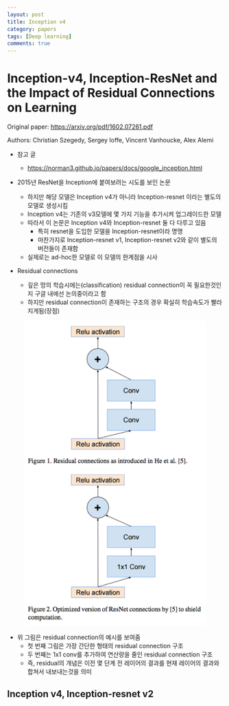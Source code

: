```yaml
---
layout: post
title: Inception v4
category: papers
tags: [Deep learning]
comments: true
---
```


# Inception-v4, Inception-ResNet and the Impact of Residual Connections on Learning

Original paper: https://arxiv.org/pdf/1602.07261.pdf

Authors: Christian Szegedy, Sergey Ioffe, Vincent Vanhoucke, Alex Alemi

- 참고 글
  - https://norman3.github.io/papers/docs/google_inception.html

- 2015년 ResNet을 Inception에 붙여보려는 시도를 보인 논문
  - 하지만 해당 모델은 Inception v4가 아니라 Inception-resnet 이라는 별도의 모델로 생성시킴
  - Inception v4는 기존의 v3모델에 몇 가지 기능을 추가시켜 업그레이드한 모델
  - 따라서 이 논문은 Inception v4와 Inception-resnet 둘 다 다루고 있음
    - 특히 resnet을 도입한 모델을 Inception-resnet이라 명명
    - 마찬가지로 Inception-resnet v1, Inception-resnet v2와 같이 별도의 버전들이 존재함
  - 실제로는 ad-hoc한 모델로 이 모델의 한계점을 시사
- Residual connections
  - 깊은 망의 학습시에는(classification) residual connection이 꼭 필요한것인지 구글 내에선 논의중이라고 함
  - 하지만 residual connection이 존재하는 구조의 경우 확실히 학습속도가 빨라지게됨(장점)

<center>
<figure>
<img src="/assets/post_img/papers/2019-07-12-inception_v4/fig1.png" alt="views">
<figcaption></figcaption>
</figure>
</center>

- 위 그림은 residual connection의 예시를 보여줌
  - 첫 번째 그림은 가장 간단한 형태의 residual connection 구조
  - 두 번째는 1x1 conv를 추가하여 연산량을 줄인 residual connection 구조
  - 즉, residual의 개념은 이전 몇 단계 전 레이어의 결과를 현재 레이어의 결과와 합쳐서 내보내는것을 의미
  
## Inception v4, Inception-resnet v2

